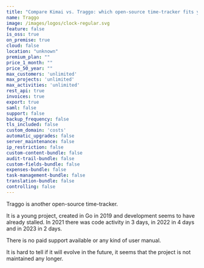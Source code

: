 ```yaml
---
title: "Compare Kimai vs. Traggo: which open-source time-tracker fits your needs?"
name: Traggo
image: /images/logos/clock-regular.svg
feature: false
is_oss: true
on_premise: true
cloud: false
location: "unknown"
premium_plan: ""
price_1_month: ""
price_50_year: ""
max_customers: 'unlimited'
max_projects: 'unlimited'
max_activities: 'unlimited'
rest_api: true
invoices: true
export: true
saml: false
support: false
backup_frequency: false
tls_included: false
custom_domain: 'costs'
automatic_upgrades: false
server_maintenance: false
ip_restriction: false
custom-content-bundle: false
audit-trail-bundle: false
custom-fields-bundle: false
expenses-bundle: false
task-management-bundle: false
translation-bundle: false
controlling: false
---
```


Traggo is another open-source time-tracker. 

It is a young project, created in Go in 2019 and development seems to have already stalled.
In 2021 there was code activity in 3 days, in 2022 in 4 days and in 2023 in 2 days.

There is no paid support available or any kind of user manual.

It is hard to tell if it will evolve in the future, it seems that the project is not maintained any longer. 
